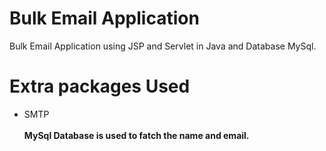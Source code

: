 # Bulk Email Application
Bulk Email Application using JSP and Servlet in Java and Database MySql.
# Extra packages Used
* SMTP\
\
 **MySql Database is used to fatch the name and email.**
